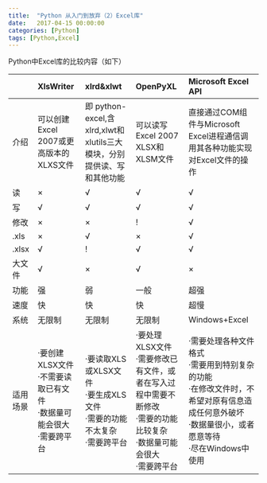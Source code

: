 ```yaml
---
title:  "Python 从入门到放弃（2）Excel库"
date:   2017-04-15 00:00:00
categories: [Python]
tags: [Python,Excel]
---
```


Python中Excel库的比较内容（如下）

||XlsWriter|xlrd&xlwt|OpenPyXL|Microsoft Excel API|
|-|:-|:-|:-|:-|
|介绍|可以创建Excel 2007或更高版本的XLXS文件|即 python-excel,含xlrd,xlwt和xlutils三大模块，分别提供读、写和其他功能|可以读写Excel 2007 XLSX和XLSM文件|直接通过COM组件与Microsoft Excel进程通信调用其各种功能实现对Excel文件的操作|
|读|×|√|√|√|
|写|√|√|√|√|
|修改|×|×|!|√|
|.xls|×|√|×|√|
|.xlsx|√|!|√|√|
|大文件|√|×|√|×|
|功能|强|弱|一般|超强|
|速度|快|快|快|超慢|
|系统|无限制|无限制|无限制|Windows+Excel|
|适用场景|·要创建XLSX文件<br>·不需要读取已有文件<br>·数据量可能会很大<br>·需要跨平台|·要读取XLS或XLSX文件<br>·要生成XLS文件<br>·需要的功能不太复杂<br>·需要跨平台|·要处理XLSX文件<br>·需要修改已有文件，或者在写入过程中需要不断修改<br>·需要的功能比较复杂<br>·数据量可能会很大<br>·需要跨平台|·需要处理各种文件格式<br>·需要用到特别复杂的功能<br>·在修改文件时，不希望对原有信息造成任何意外破坏<br>·数据量很小，或者愿意等待<br>·尽在Windows中使用|
